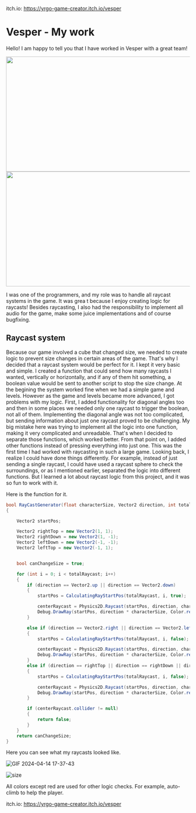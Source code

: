 itch.io: https://yrgo-game-creator.itch.io/vesper
# Vesper - My work


Hello! I am happy to tell you that I have worked in Vesper with a great team!


<img src="https://github.com/Bedirhan233/Vesper-workShop/assets/114574131/b2fe0384-8a84-4781-8829-8a9ea26fba74" width="556,5" height="314,5">

<img src="https://github.com/Bedirhan233/Vesper-workShop/assets/114574131/74938797-5f8f-42ee-8c22-0d78424b5213" width="559,5" height="314">


I was one of the programmers, and my role was to handle all raycast systems in the game. It was grea
t because I enjoy creating logic for raycasts! Besides raycasting, I also had the responsibility to implement all audio for the game, make some juice implementations and of course bugfixing.

## Raycast system
Because our game involved a cube that changed size, we needed to create logic to prevent size changes in certain areas of the game. That's why I decided that a raycast system would be perfect for it. I kept it very basic and simple. I created a function that could send how many raycasts I wanted, vertically or horizontally, and if any of them hit something, a boolean value would be sent to another script to stop the size change. At the begining the system worked fine when we had a simple game and levels. However as the game and levels became more advanced, I got problems with my logic. First, I added functionality for diagonal angles too and then in some places we needed only one raycast to trigger the boolean, not all of them. Implementing the diagonal angle was not too complicated, but sending information about just one raycast proved to be challenging. My big mistake here was trying to implement all the logic into one function, making it very complicated and unreadable. That's when I decided to separate those functions, which worked better. From that point on, I added other functions instead of pressing everything into just one. This was the first time I had worked with raycasting in such a large game. Looking back, I realize I could have done things differently. For example, instead of just sending a single raycast, I could have used a raycast sphere to check the surroundings, or as I mentioned earlier, separated the logic into different functions. But I learned a lot about raycast logic from this project, and it was so fun to work with it.

Here is the function for it.

  
```c#
bool RayCastGenerator(float characterSize, Vector2 direction, int totalRaycast)
{

    Vector2 startPos;

    Vector2 rightTop = new Vector2(1, 1);
    Vector2 rightDown = new Vector2(1, -1);
    Vector2 leftDown = new Vector2(-1, -1);
    Vector2 leftTop = new Vector2(-1, 1);


    bool canChangeSize = true;

    for (int i = 0; i < totalRaycast; i++)
    {
        if (direction == Vector2.up || direction == Vector2.down)
        {
            startPos = CalculatingRayStartPos(totalRaycast, i, true);

            centerRaycast = Physics2D.Raycast(startPos, direction, characterSize, mask);
            Debug.DrawRay(startPos, direction * characterSize, Color.red);
        }

        else if (direction == Vector2.right || direction == Vector2.left)
        {
            startPos = CalculatingRayStartPos(totalRaycast, i, false);

            centerRaycast = Physics2D.Raycast(startPos, direction, characterSize, mask);
            Debug.DrawRay(startPos, direction * characterSize, Color.red);
        }
        else if (direction == rightTop || direction == rightDown || direction == leftTop || direction == leftDown)
        {
            startPos = CalculatingRayStartPos(totalRaycast, i, false);

            centerRaycast = Physics2D.Raycast(startPos, direction, characterSize, mask);
            Debug.DrawRay(startPos, direction * characterSize, Color.red);
        }

        if (centerRaycast.collider != null)
        {
            return false;
        }
    }
    return canChangeSize;
}
```
</details>
Here you can see what my raycasts looked like.



![GIF 2024-04-14 17-37-43](https://github.com/Bedirhan233/Vesper-workShop/assets/114574131/955393f1-8dd8-4ea0-8d3e-e239193f4d39)



![size](https://github.com/Bedirhan233/Vesper-workShop/assets/114574131/f586583f-0a79-4000-9d14-ea5cf66b7afe)

All colors except red are used for other logic checks. For example, auto-climb to help the player.

itch.io: https://yrgo-game-creator.itch.io/vesper

  

  

